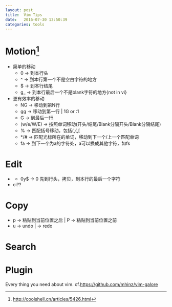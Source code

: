 ```yaml
---
layout: post
title:  Vim Tips
date:   2016-07-30 13:50:39
categories: tools
---
```


# Motion[^1] #
*   简单的移动
    -   0 -> 到本行头
    -   ^ -> 到本行第一个不是空白字符的地方
    -   $ -> 到本行结尾
    -   g_ -> 到本行最后一个不是blank字符的地方{not in vi}
*   更有效率的移动
    -   NG -> 移动到第N行
    -   gg -> 移动到第一行 | 1G or :1
    -   G -> 到最后一行
    -   (w/e/W/E) -> 按照单词移动(开头/结尾/Blank分隔开头/Blank分隔结尾)
    -   %   ->  匹配括号移动，包括(,{,[
    -   */# ->  匹配光标所在的单词，移动到下一个/上一个匹配单词
    -   fa ->   到下一个为a的字符处，a可以换成其他字符，如fs
     

# Edit #

*   <start position><command><end position>
    -   0y$ -> 0 先到行头，拷贝，到本行的最后一个字符
*   ci??

# Copy #
*   p -> 粘贴到当前位置之后 | P -> 粘贴到当前位置之前
*   u -> undo | <C-r> -> redo
# Search #
# Plugin #


Every thing you need about vim. cf.https://github.com/mhinz/vim-galore

[^1]: http://coolshell.cn/articles/5426.html